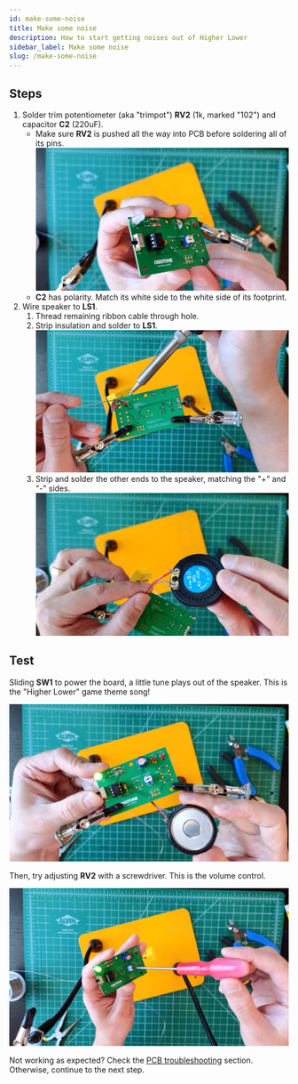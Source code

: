 ```yaml
---
id: make-some-noise
title: Make some noise
description: How to start getting noises out of Higher Lower
sidebar_label: Make some noise
slug: /make-some-noise
---
```


## Steps

1. Solder trim potentiometer (aka "trimpot") **RV2** (1k, marked "102") and capacitor **C2** (220uF).
   - Make sure **RV2** is pushed all the way into PCB before soldering all of its pins.
     [![rv2](/img/rv2-004.jpg)](/img/rv2-004.jpg)
   - **C2** has polarity. Match its white side to the white side of its footprint.
2. Wire speaker to **LS1**.
   1. Thread remaining ribbon cable through hole.
   2. Strip insulation and solder to **LS1**.
      [![thread strip solder ls1 wires](/img/thread_strip_solder_ls1_wires-014.jpg)](/img/thread_strip_solder_ls1_wires-014.jpg)
   3. Strip and solder the other ends to the speaker, matching the "+" and "-" sides.
      [![solder speaker](/img/solder_speaker-028.jpg)](/img/solder_speaker-028.jpg)

## Test

Sliding **SW1** to power the board, a little tune plays out of the speaker. This is the "Higher Lower" game theme song!

[![test speaker](/img/test_speaker-022.jpg)](/img/test_speaker-022.jpg)

Then, try adjusting **RV2** with a screwdriver. This is the volume control.

[![screwdriver to adjust rv2](/img/screwdriver_to_adjust_rv2-022.jpg)](/img/screwdriver_to_adjust_rv2-022.jpg)

Not working as expected? Check the [PCB troubleshooting](pcb-troubleshooting.md) section. Otherwise, continue to the next step.
